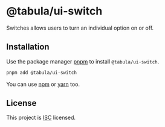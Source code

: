 # @tabula/ui-switch

Switches allows users to turn an individual option on or off.

## Installation

Use the package manager [pnpm](https://pnpm.io) to install `@tabula/ui-switch`.

```bash
pnpm add @tabula/ui-switch
```

You can use [npm](https://npmjs.com) or [yarn](https://yarnpkg.com) too.

## License

This project is [ISC](https://choosealicense.com/licenses/isc/) licensed.
